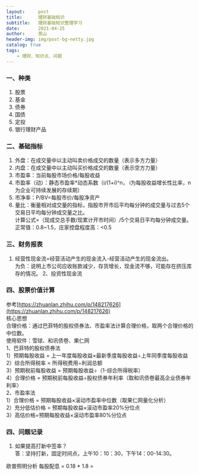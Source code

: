 ```yaml
---
layout:     post
title:      理财基础知识
subtitle:   理财基础知识整理学习
date:       2021-04-25
author:     景山
header-img: img/post-bg-netty.jpg
catalog: true
tags:
    - 理财、知识点、问题
---
```



### 一、种类
1. 股票
2. 基金
3. 债券
4. 国债
5. 定投
6. 银行理财产品

### 二、基础指标
1. 外盘：在成交量中以主动叫卖价格成交的数量（表示多方力量）
2. 内盘：在成交量中以主动叫买价格成交的数量（表示空方力量）
3. 市盈率：当前每股市场价格/每股收益
4. 市盈率（动）：静态市盈率*动态系数（i/(1+i)^n， i为每股收益增长性比率，n为企业可持续发展的存续期）
5. 市净率：P/BV=每股市价/每股净资产
6. 量比：衡量相对成交量的指标，指股市开市后平均每分钟的成交量与过去5个交易日平均每分钟成交量之比。  
计算公式=（现成交总手数/现累计开市时间）/5个交易日平均每分钟成交量。  
正常值：0.8~1.5，庄家控盘程度高：<0.5

### 三、财务报表
1. 经营性现金流=经营活动产生的现金流入-经营活动产生的现金流出。  
为负：说明上市公司应收账款减少，存货增长，现金流不够，可能存在挤压库存的情况。
2、投资性现金流

### 四、股票价值计算
参考[https://zhuanlan.zhihu.com/p/148217626](https://zhuanlan.zhihu.com/p/148217626)  
核心思想  
合理价格：通过巴菲特的股权债券法、市盈率法计算合理价格，取两个合理价格的中位数。  
使用软件：雪球、和讯债卷、果仁网  
1、巴菲特的股权债券法  
1）预期每股收益 = 上一年度每股收益×最新季度每股收益÷上年同季度每股收益  
2）综合所得税率 = 所得税费用÷利润总额  
3）预期税前每股收益 = 预期每股收益÷（1-综合所得税率）  
4）合理价格 = 预期税前每股收益÷股权债券年利率（取和讯债卷最高企业债券年利率）  
2、市盈率法  
1）合理价格 = 预期每股收益×滚动市盈率中位数（取果仁网量化分析）  
2）充分低估价格 = 预期每股收益×滚动市盈率20%分位点  
3）高估价格=预期每股收益×滚动市盈率80%分位点  

### 四、问题记录
1. 如果提高打新中签率？  
答：坚持打新，固定时间点，上午10：10：30，下午14：00-14:30。

欧普照明分析
每股配息 = 0.18 * 1.8 =
